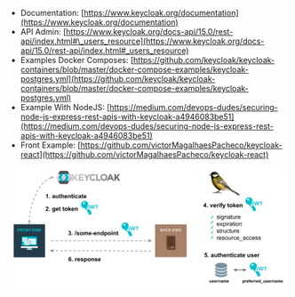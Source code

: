 - Documentation: [https://www.keycloak.org/documentation](https://www.keycloak.org/documentation)
- API Admin: [https://www.keycloak.org/docs-api/15.0/rest-api/index.html#\_users_resource](https://www.keycloak.org/docs-api/15.0/rest-api/index.html#_users_resource)
- Examples Docker Composes: [https://github.com/keycloak/keycloak-containers/blob/master/docker-compose-examples/keycloak-postgres.yml](https://github.com/keycloak/keycloak-containers/blob/master/docker-compose-examples/keycloak-postgres.yml)
- Example With NodeJS: [https://medium.com/devops-dudes/securing-node-js-express-rest-apis-with-keycloak-a4946083be51](https://medium.com/devops-dudes/securing-node-js-express-rest-apis-with-keycloak-a4946083be51)
- Front Example: [https://github.com/victorMagalhaesPacheco/keycloak-react](https://github.com/victorMagalhaesPacheco/keycloak-react)

<img src="public/flow.png"/>
